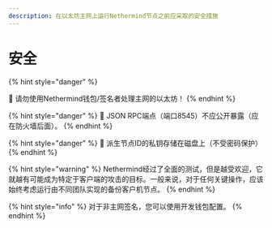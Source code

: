 ```yaml
---
description: 在以太坊主网上运行Nethermind节点之前应采取的安全措施
---
```


# 安全

{% hint style="danger" %}
📢 请勿使用Nethermind钱包/签名者处理主网的以太坊！
{% endhint %}

{% hint style="danger" %}
📢 JSON RPC端点（端口8545）不应公开暴露（应在防火墙后面）。
{% endhint %}

{% hint style="danger" %}
📢 派生节点ID的私钥存储在磁盘上（不受密码保护）
{% endhint %}

{% hint style="warning" %}
Nethermind经过了全面的测试，但是越受欢迎，它就越有可能成为特定于客户端的攻击的目标。一般来说，对于任何关键操作，应该始终考虑运行由不同团队实现的备份客户机节点。
{% endhint %}

{% hint style="info" %}
对于非主网签名，您可以使用开发钱包配置。
{% endhint %}

